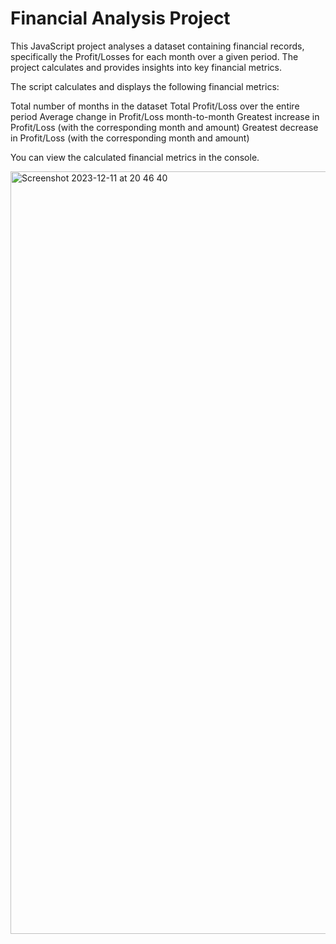 # Financial Analysis Project
This JavaScript project analyses a dataset containing financial records, specifically the Profit/Losses for each month over a given period. The project calculates and provides insights into key financial metrics.

The script calculates and displays the following financial metrics:

Total number of months in the dataset
Total Profit/Loss over the entire period
Average change in Profit/Loss month-to-month
Greatest increase in Profit/Loss (with the corresponding month and amount)
Greatest decrease in Profit/Loss (with the corresponding month and amount)

You can view the calculated financial metrics in the console. 

<img width="1220" alt="Screenshot 2023-12-11 at 20 46 40" src="https://github.com/georgielill/Console-Finances/assets/47761199/b23c90ba-3329-4543-9595-266690a6f86b">


